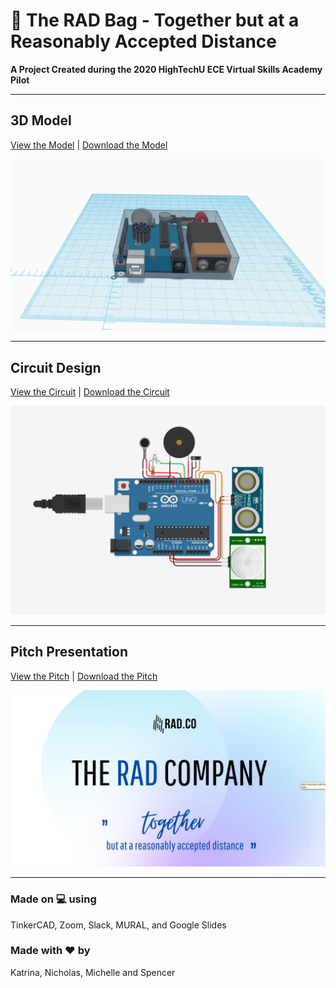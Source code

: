 # :handbag: The RAD Bag - Together but at a Reasonably Accepted Distance

**A Project Created during the 2020 HighTechU ECE Virtual Skills Academy Pilot** 

---

## **3D Model**
[View the Model](https://www.tinkercad.com/things/alLhR3YjmSS-rad-bag-cad) | [Download the Model](/model)

![](/img/model.png)

---

## **Circuit Design**
[View the Circuit](https://www.tinkercad.com/things/63bYq8UGXOF) | [Download the Circuit](/circuit)

![](/img/circuit.png)

---

## **Pitch Presentation**
[View the Pitch](https://github.com/hightechu/hightechu-academy-radbag/blob/master/pitch/radbag-pitchdeck.pdf) | [Download the Pitch](/pitch)

![](/img/pitch.png)

---

### Made on :computer: using
TinkerCAD, Zoom, Slack, MURAL, and Google Slides

### Made with :heart: by
Katrina, Nicholas, Michelle and Spencer

